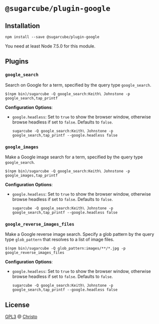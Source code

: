# `@sugarcube/plugin-google`

## Installation

```
npm install --save @sugarcube/plugin-google
```

You need at least Node 7.5.0 for this module.

## Plugins

### `google_search`

Search on Google for a term, specified by the query type `google_search`.

```
$(npm bin)/sugarcube -Q google_search:Keith\ Johnstone -p google_search,tap_printf
```

**Configuration Options**:

- `google.headless`: Set to `true` to show the browser window, otherwise browse
  headless if set to `false`. Defaults to `false`.

  `sugarcube -Q google_search:Keith\ Johnstone -p google_search,tap_printf --google.headless false`

### `google_images`

Make a Google image search for a term, specified by the query type `google_search`.

```
$(npm bin)/sugarcube -Q google_search:Keith\ Johnstone -p google_images,tap_printf
```

**Configuration Options**:

- `google.headless`: Set to `true` to show the browser window, otherwise browse
  headless if set to `false`. Defaults to `false`.

  `sugarcube -Q google_search:Keith\ Johnstone -p google_search,tap_printf --google.headless false`

### `google_reverse_images_files`

Make a Google reverse image search. Specify a glob pattern by the query type
`glob_pattern` that resolves to a list of image files.

```
$(npm bin)/sugarcube -Q glob_pattern:images/**/*.jpg -p google_reverse_images_files
```

**Configuration Options**:

- `google.headless`: Set to `true` to show the browser window, otherwise browse
  headless if set to `false`. Defaults to `false`.

  `sugarcube -Q google_search:Keith\ Johnstone -p google_search,tap_printf --google.headless false`

## License

[GPL3](./LICENSE) @ [Christo](christo@cryptodrunks.net)
